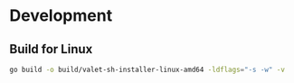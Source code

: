 

# Development

## Build for Linux

```bash
go build -o build/valet-sh-installer-linux-amd64 -ldflags="-s -w" -v
```
